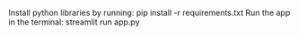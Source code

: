 Install python libraries by running: pip install -r requirements.txt
Run the app in the terminal: streamlit run app.py
